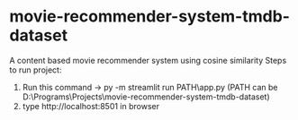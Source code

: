 # movie-recommender-system-tmdb-dataset
A content based movie recommender system using cosine similarity
Steps to run project:
1. Run this command  -> py -m streamlit run PATH\app.py 
(PATH can be D:\Programs\Projects\movie-recommender-system-tmdb-dataset)
2. type http://localhost:8501 in browser